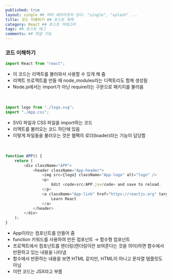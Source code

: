 ```yaml
---
published: true
layout: single ## 여러 레이아웃이 있다. "single", "splash" ...
title: 코드 이해하기 ## 포스트 제목
category: React ## 포스트 카테고리
tags: ## 포스트 태그
comments: ## 댓글 기능
---
```


### 코드 이해하기

```javascript
import React from "react";
```

-   이 코드는 리액트를 불러와서 사용할 수 있게 해 줌
-   리액트 프로젝트를 만들 때 node_modules라는 디렉토리도 함께 생성됨
-   Node.js에서는 import가 아닌 require라는 구문으로 패키지를 불러옴
    <br/>
    <br/>
    <br/>

```javascript
import logo from "./logo.svg";
import "./App.css";
```

-   SVG 파일과 CSS 파일을 import하는 코드
-   리액트를 불러오는 코드 하단에 있음
-   이렇게 파일들을 불러오는 것은 웹팩의 로더(loader)라는 기능이 담당함
    <br/>
    <br/>
    <br/>

```javascript
function APP() {
    return (
        <div className="APP">
            <header className="App-header">
                <img src={logo} className="App-logo" alt="logo" />
                <p>
                    Edit <code>src/APP.js</code> and save to reload.
                </p>
                <a className="App-link" href="https://reactjs.org" target="_blank" rel="noopener noreferrer">
                    Learn React
                </a>
            </header>
        </div>
    );
}
```

-   App이라는 컴포넌트를 만들어 줌
-   function 키워드를 사용하여 만든 컴포넌트 → 함수형 컴포넌트
-   프로젝트에서 컴포넌트를 렌더링(렌더링이란 보여준다는 것을 의미)하면 함수에서 반환하고 있는 내용을 나타냄
-   함수에서 반환하는 내용을 보면 HTML 같지만, HTML이 아니고 문자열 템플릿도 아님
-   이런 코드는 JSX라고 부름
